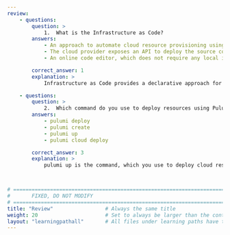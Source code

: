 ```yaml
---
review:
    - questions:
        question: >
            1.	What is the Infrastructure as Code?
        answers:
            - An approach to automate cloud resource provisioning using a declarative approach
            - The cloud provider exposes an API to deploy the source code to the cloud
            - An online code editor, which does not require any local infrastructure

        correct_answer: 1     
        explanation: >
            Infrastructure as Code provides a declarative approach for provisioning cloud resources.

    - questions:
        question: >
            2.	Which command do you use to deploy resources using Pulumi?
        answers:
            - pulumi deploy
            - pulumi create
            - pulumi up
            - pulumi cloud deploy

        correct_answer: 3
        explanation: >
            pulumi up is the command, which you use to deploy cloud resources.



# ================================================================================
#       FIXED, DO NOT MODIFY
# ================================================================================
title: "Review"                 # Always the same title
weight: 20                      # Set to always be larger than the content in this path
layout: "learningpathall"       # All files under learning paths have this same wrapper
---
```

